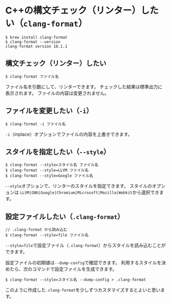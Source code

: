 # C++の構文チェック（リンター）したい（``clang-format``）

```console
$ brew install clang-format
$ clang-format --version
clang-format version 18.1.1
```

## 構文チェック（リンター）したい

```console
$ clang-format ファイル名
```

ファイル名を引数にして、リンターできます。
チェックした結果は標準出力に表示されます。
ファイルの内容は変更されません。

## ファイルを変更したい（``-i``）

```console
$ clang-format -i ファイル名
```

``-i``（inplace）オプションでファイルの内容を上書きできます。

## スタイルを指定したい（``--style``）

```console
$ clang-format --style=スタイル名 ファイル名
$ clang-format --style=LLVM ファイル名
$ clang-format --style=Google ファイル名
```

``--style``オプションで、リンターのスタイルを指定できます。
スタイルのオプションは
``LLVM|GNU|Google|Chromium|Microsoft|Mozilla|Webkit``から選択できます。

## 設定ファイルしたい（``.clang-format``）

```console
// .clang-format から読み込む
$ clang-format --style=file ファイル名
```

``--style=file``で設定ファイル（``.clang-format``）からスタイルを読み込むことができます。

設定ファイルの初期値は``--dump-config``で確認できます。
利用するスタイルを決めたら、次のコマンドで設定ファイルを生成できます。

```console
$ clang-format --style=スタイル名 --dump-config > .clang-format
```

このように作成した``.clang-format``を少しずつカスタマイズするとよいと思います。





